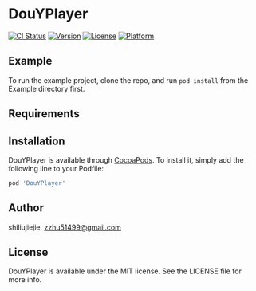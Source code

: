# DouYPlayer

[![CI Status](https://img.shields.io/travis/shiliujiejie/DouYPlayer.svg?style=flat)](https://travis-ci.org/shiliujiejie/DouYPlayer)
[![Version](https://img.shields.io/cocoapods/v/DouYPlayer.svg?style=flat)](https://cocoapods.org/pods/DouYPlayer)
[![License](https://img.shields.io/cocoapods/l/DouYPlayer.svg?style=flat)](https://cocoapods.org/pods/DouYPlayer)
[![Platform](https://img.shields.io/cocoapods/p/DouYPlayer.svg?style=flat)](https://cocoapods.org/pods/DouYPlayer)

## Example

To run the example project, clone the repo, and run `pod install` from the Example directory first.

## Requirements

## Installation

DouYPlayer is available through [CocoaPods](https://cocoapods.org). To install
it, simply add the following line to your Podfile:

```ruby
pod 'DouYPlayer'
```

## Author

shiliujiejie, zzhu51499@gmail.com

## License

DouYPlayer is available under the MIT license. See the LICENSE file for more info.
